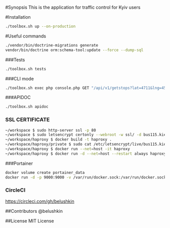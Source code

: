 #Synopsis 
This is the application for traffic control for Kyiv users

#Installation
```bash
./toolbox.sh up --on-production
```

#Useful commands
```bash
./vendor/bin/doctrine-migrations generate
vendor/bin/doctrine orm:schema-tool:update --force --dump-sql
```
###Tests
```bash
./toolbox.sh tests
```
###CLI mode
```bash
./toolbox.sh exec php console.php GET "/api/v1/getstops?lat=4711&lng=4567"
```
###APIDOC
```bash
./toolbox.sh apidoc
```

### SSL CERTIFICATE
```bash
~/workspace $ sudo http-server ssl -p 80
~/workspace $ sudo letsencrypt certonly --webroot -w ssl/ -d bus115.kiev.ua
~/workspace/haproxy $ docker build -t haproxy .
~/workspace/haproxy/private $ sudo cat /etc/letsencrypt/live/bus115.kiev.ua-0001/fullchain.pem /etc/letsencrypt/live/bus115.kiev.ua-0001/privkey.pem > bus115.kiev.ua.pem
~/workspace/haproxy $ docker run --net=host -it haproxy
~/workspace/haproxy $ docker run -d --net=host --restart always haproxy
```

###Portainer
```bash
docker volume create portainer_data
docker run -d -p 9000:9000 -v /var/run/docker.sock:/var/run/docker.sock -v portainer_data:/data portainer/portainer
```

### CircleCI
https://circleci.com/gh/belushkin

##Contributors @belushkin

##License MIT License
